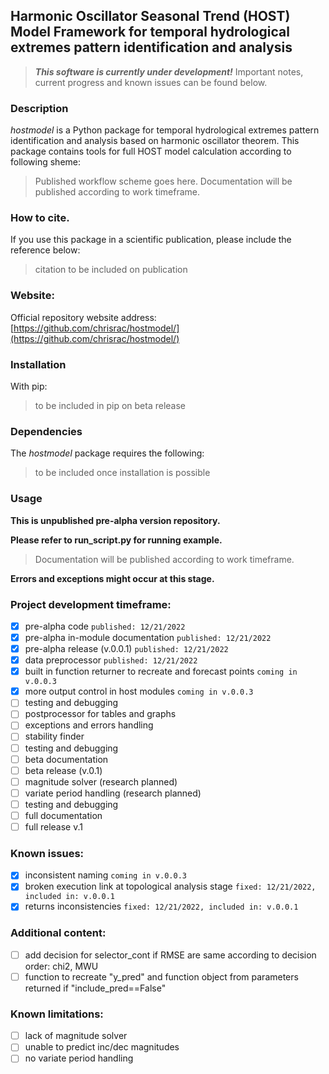 ## Harmonic Oscillator Seasonal Trend (HOST) Model Framework for temporal hydrological extremes pattern identification and analysis

> ***This software is currently under development!*** Important notes, current progress and known issues can be found below.

### Description
*hostmodel* is a Python package for temporal hydrological extremes pattern identification and analysis based on harmonic oscillator theorem. 
This package contains tools for full HOST model calculation according to following sheme:
> Published workflow scheme goes here.
Documentation will be published according to work timeframe.


### How to cite. 
If you use this package in a scientific publication, please include the reference below:
> citation to be included on publication


### Website:
Official repository website address:
[https://github.com/chrisrac/hostmodel/](https://github.com/chrisrac/hostmodel/)


### Installation
With pip:
> to be included in pip on beta release


### Dependencies
The *hostmodel* package requires the following:
> to be included once installation is possible


### Usage
**This is unpublished pre-alpha version repository.**

**Please refer to run_script.py for running example.** 

> Documentation will be published according to work timeframe.

**Errors and exceptions might occur at this stage.**


### Project development timeframe:
- [x] pre-alpha code `published: 12/21/2022`
- [x] pre-alpha in-module documentation `published: 12/21/2022`
- [x] pre-alpha release (v.0.0.1) `published: 12/21/2022`
- [x] data preprocessor `published: 12/21/2022`
- [x] built in function returner to recreate and forecast points `coming in v.0.0.3`
- [x] more output control in host modules `coming in v.0.0.3`
- [ ] testing and debugging
- [ ] postprocessor for tables and graphs
- [ ] exceptions and errors handling
- [ ] stability finder
- [ ] testing and debugging
- [ ] beta documentation
- [ ] beta release (v.0.1)
- [ ] magnitude solver (research planned)
- [ ] variate period handling (research planned)
- [ ] testing and debugging
- [ ] full documentation
- [ ] full release v.1

### Known issues:
- [x] inconsistent naming `coming in v.0.0.3`
- [x] broken execution link at topological analysis stage `fixed: 12/21/2022, included in: v.0.0.1`
- [x] returns inconsistencies `fixed: 12/21/2022, included in: v.0.0.1`

### Additional content:
- [ ] add decision for selector_cont if RMSE are same according to decision order: chi2, MWU
- [ ] function to recreate "y_pred" and function object from parameters returned if "include_pred==False"

### Known limitations:
- [ ] lack of magnitude solver
- [ ] unable to predict inc/dec magnitudes
- [ ] no variate period handling
